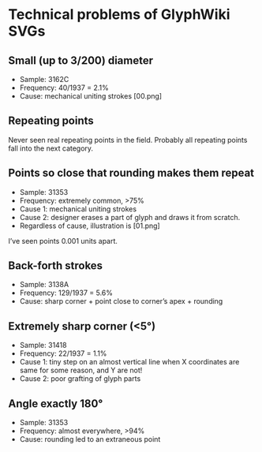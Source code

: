 # Technical problems of GlyphWiki SVGs

## Small (up to 3/200) diameter

* Sample: 3162C
* Frequency: 40/1937 = 2.1%
* Cause: mechanical uniting strokes [00.png]

## Repeating points

Never seen real repeating points in the field. Probably all repeating points fall into the next category.

## Points so close that rounding makes them repeat

* Sample: 31353
* Frequency: extremely common, >75%
* Cause 1: mechanical uniting strokes
* Cause 2: designer erases a part of glyph and draws it from scratch.
* Regardless of cause, illustration is [01.png]

I’ve seen points 0.001 units apart.

## Back-forth strokes

* Sample: 3138A
* Frequency: 129/1937 = 5.6%
* Cause: sharp corner + point close to corner’s apex + rounding

## Extremely sharp corner (<5°)

* Sample: 31418
* Frequency: 22/1937 = 1.1%
* Cause 1: tiny step on an almost vertical line when X coordinates are same for some reason, and Y are not!
* Cause 2: poor grafting of glyph parts

## Angle exactly 180°

* Sample: 31353
* Frequency: almost everywhere, >94%
* Cause: rounding led to an extraneous point
